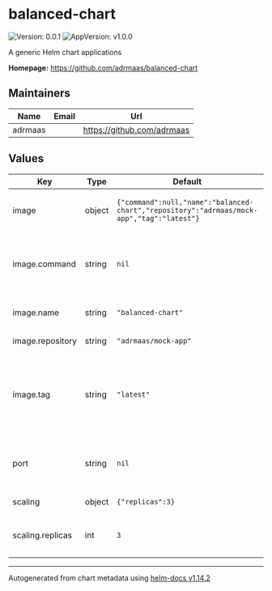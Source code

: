 # balanced-chart

![Version: 0.0.1](https://img.shields.io/badge/Version-0.0.1-informational?style=flat-square) ![AppVersion: v1.0.0](https://img.shields.io/badge/AppVersion-v1.0.0-informational?style=flat-square)

A generic Helm chart applications

**Homepage:** <https://github.com/adrmaas/balanced-chart>

## Maintainers

| Name | Email | Url |
| ---- | ------ | --- |
| adrmaas |  | <https://github.com/adrmaas> |

## Values

| Key | Type | Default | Description |
|-----|------|---------|-------------|
| image | object | `{"command":null,"name":"balanced-chart","repository":"adrmaas/mock-app","tag":"latest"}` | Information about the conainer to run in the deployment |
| image.command | string | `nil` | The command does not need to be defined unless the container default needs changed. |
| image.name | string | `"balanced-chart"` | The name used in the chart for the image. |
| image.repository | string | `"adrmaas/mock-app"` | The repository of the image. |
| image.tag | string | `"latest"` | The image tag to use.  The chart will use .Chart.AppVersion but this can be overridden by defining the image.tag. |
| port | string | `nil` | Set the container port to use. The chart will default to 8080 if not provided |
| scaling | object | `{"replicas":3}` | Scaling information. |
| scaling.replicas | int | `3` | The number of replicas, the chart default is 3 if not set. |

----------------------------------------------
Autogenerated from chart metadata using [helm-docs v1.14.2](https://github.com/norwoodj/helm-docs/releases/v1.14.2)
